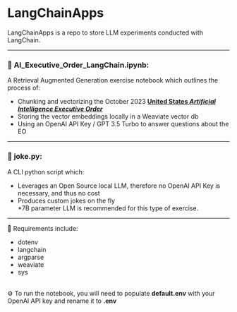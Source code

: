 # LangChainApps
LangChainApps is a repo to store LLM experiments conducted with LangChain.

--------
### :robot: **AI_Executive_Order_LangChain.ipynb**: 
A Retrieval Augmented Generation exercise notebook which outlines the process of:
- Chunking and vectorizing the October 2023 [**United States _Artificial Intelligence Executive Order_**](https://www.whitehouse.gov/briefing-room/presidential-actions/2023/10/30/executive-order-on-the-safe-secure-and-trustworthy-development-and-use-of-artificial-intelligence/)
- Storing the vector embeddings locally in a Weaviate vector
db
- Using an OpenAI API Key / GPT 3.5 Turbo to answer questions about the EO

--------

### :rofl: **joke.py**: 
A CLI python script which:
- Leverages an Open Source local LLM, therefore no OpenAI API Key is necessary, and thus no cost
- Produces custom jokes on the fly \
  *7B parameter LLM is recommended for this type of exercise.

--------

:wrench: Requirements include:
* dotenv
* langchain
* argparse
* weaviate
* sys

\
:gear: To run the notebook, you will need to populate **default.env** with your OpenAI API key and rename it to **.env**
